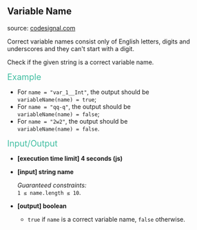 <h2>Variable Name</h2>
<p>source: <a href="https://www.codesignal.com/">codesignal.com</a>
<div class="markdown"><p>Correct variable names consist only of English letters, digits and underscores and they can't start with a digit.</p>
<p>Check if the given string is a correct variable name.</p>
<p><span style="color:#44BFA3;font-size:1.4em">Example</span></p>
<ul>
<li>For <code>name = "var_1__Int"</code>, the output should be<br>
<code>variableName(name) = true</code>;</li>
<li>For <code>name = "qq-q"</code>, the output should be<br>
<code>variableName(name) = false</code>;</li>
<li>For <code>name = "2w2"</code>, the output should be<br>
<code>variableName(name) = false</code>.</li>
</ul>
<p><span style="color:#44BFA3;font-size:1.4em">Input/Output</span></p>
<ul>
<li>
<p><strong>[execution time limit] 4 seconds (js)</strong></p>
</li>
<li>
<p><strong>[input] string name</strong></p>
<p><em>Guaranteed constraints:</em><br>
<code>1 ≤ name.length ≤ 10</code>.</p>
</li>
<li>
<p><strong>[output] boolean</strong></p>
<ul>
<li><code>true</code> if <code>name</code> is a correct variable name, <code>false</code> otherwise.</li>
</ul>
</li>
</ul>
</div>